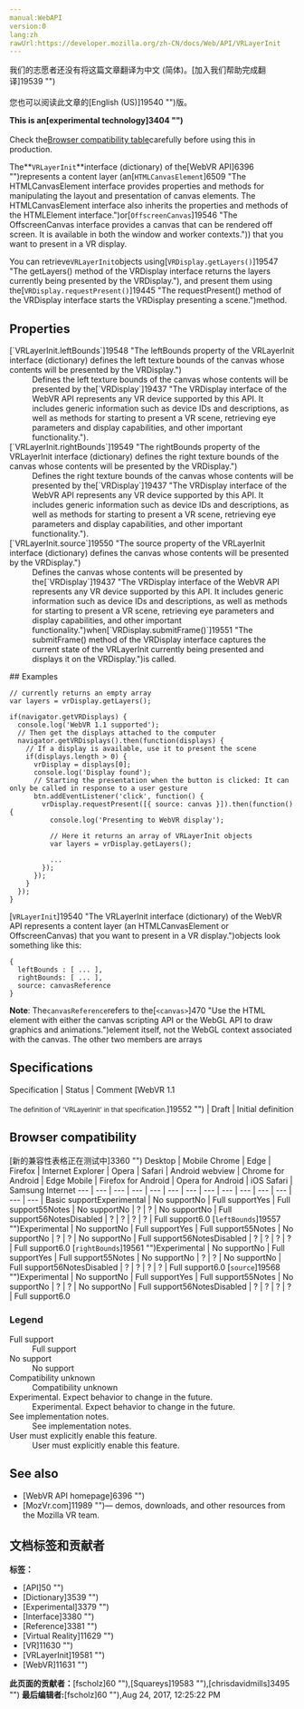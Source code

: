 ```yaml
---
manual:WebAPI
version:0
lang:zh
rawUrl:https://developer.mozilla.org/zh-CN/docs/Web/API/VRLayerInit
---
```




<bdi>我们的志愿者还没有将这篇文章翻译为<bdi>中文 (简体)</bdi>。[加入我们帮助完成翻译]19539 "")<br></br>您也可以阅读此文章的[English (US)]19540 "")版。</bdi>






**This is an[experimental technology]3404 "")**<br></br>Check the[Browser compatibility table](%3269#Browser_compatibility "")carefully before using this in production.





The**`VRLayerInit`**interface (dictionary) of the[WebVR API]6396 "")represents a content layer (an[`HTMLCanvasElement`]6509 "The HTMLCanvasElement interface provides properties and methods for manipulating the layout and presentation of canvas elements. The HTMLCanvasElement interface also inherits the properties and methods of the HTMLElement interface.")or[`OffscreenCanvas`]19546 "The OffscreenCanvas interface provides a canvas that can be rendered off screen. It is available in both the window and worker contexts.")) that you want to present in a VR display.



You can retrieve`VRLayerInit`objects using[`VRDisplay.getLayers()`]19547 "The getLayers() method of the VRDisplay interface returns the layers currently being presented by the VRDisplay."), and present them using the[`VRDisplay.requestPresent()`]19445 "The requestPresent() method of the VRDisplay interface starts the VRDisplay presenting a scene.")method.


## Properties<a name="Properties"></a>
<dl><dt id=''>[`VRLayerInit.leftBounds`]19548 "The leftBounds property of the VRLayerInit interface (dictionary) defines the left texture bounds of the canvas whose contents will be presented by the VRDisplay.")</dt><dd>Defines the left texture bounds of the canvas whose contents will be presented by the[`VRDisplay`]19437 "The VRDisplay interface of the WebVR API represents any VR device supported by this API. It includes generic information such as device IDs and descriptions, as well as methods for starting to present a VR scene, retrieving eye parameters and display capabilities, and other important functionality.").</dd><dt id=''>[`VRLayerInit.rightBounds`]19549 "The rightBounds property of the VRLayerInit interface (dictionary) defines the right texture bounds of the canvas whose contents will be presented by the VRDisplay.")</dt><dd>Defines the right texture bounds of the canvas whose contents will be presented by the[`VRDisplay`]19437 "The VRDisplay interface of the WebVR API represents any VR device supported by this API. It includes generic information such as device IDs and descriptions, as well as methods for starting to present a VR scene, retrieving eye parameters and display capabilities, and other important functionality.").</dd><dt id=''>[`VRLayerInit.source`]19550 "The source property of the VRLayerInit interface (dictionary) defines the canvas whose contents will be presented by the VRDisplay.")</dt><dd>Defines the canvas whose contents will be presented by the[`VRDisplay`]19437 "The VRDisplay interface of the WebVR API represents any VR device supported by this API. It includes generic information such as device IDs and descriptions, as well as methods for starting to present a VR scene, retrieving eye parameters and display capabilities, and other important functionality.")when[`VRDisplay.submitFrame()`]19551 "The submitFrame() method of the VRDisplay interface captures the current state of the VRLayerInit currently being presented and displays it on the VRDisplay.")is called.</dd></dl>
## Examples<a name="Examples"></a>

```
// currently returns an empty array
var layers = vrDisplay.getLayers();

if(navigator.getVRDisplays) {
  console.log('WebVR 1.1 supported');
  // Then get the displays attached to the computer
  navigator.getVRDisplays().then(function(displays) {
    // If a display is available, use it to present the scene
    if(displays.length > 0) {
      vrDisplay = displays[0];
      console.log('Display found');
      // Starting the presentation when the button is clicked: It can only be called in response to a user gesture
      btn.addEventListener('click', function() {
        vrDisplay.requestPresent([{ source: canvas }]).then(function() {
          console.log('Presenting to WebVR display');

          // Here it returns an array of VRLayerInit objects
          var layers = vrDisplay.getLayers();

          ...
        });
      });
    }
  });
}
```


[`VRLayerInit`]19540 "The VRLayerInit interface (dictionary) of the WebVR API represents a content layer (an HTMLCanvasElement or OffscreenCanvas) that you want to present in a VR display.")objects look something like this:


```
{
  leftBounds : [ ... ],
  rightBounds: [ ... ],
  source: canvasReference
}
```


**Note**: The`canvasReference`refers to the[`<canvas>`]470 "Use the HTML <canvas> element with either the canvas scripting API or the WebGL API to draw graphics and animations.")element itself, not the WebGL context associated with the canvas. The other two members are arrays



## Specifications<a name="Specifications"></a>
Specification | Status | Comment 
[WebVR 1.1<br></br><small>The definition of &#39;VRLayerInit&#39; in that specification.</small>]19552 "") | Draft | Initial definition 


## Browser compatibility<a name="Browser_compatibility"></a>
[新的兼容性表格正在测试中<i></i>]3360 "")
<abbr>Desktop<i></i></abbr> | <abbr>Mobile<i></i></abbr> 
<abbr>Chrome<i></i></abbr> | <abbr>Edge<i></i></abbr> | <abbr>Firefox<i></i></abbr> | <abbr>Internet Explorer<i></i></abbr> | <abbr>Opera<i></i></abbr> | <abbr>Safari<i></i></abbr> | <abbr>Android webview<i></i></abbr> | <abbr>Chrome for Android<i></i></abbr> | <abbr>Edge Mobile<i></i></abbr> | <abbr>Firefox for Android<i></i></abbr> | <abbr>Opera for Android<i></i></abbr> | <abbr>iOS Safari<i></i></abbr> | <abbr>Samsung Internet<i></i></abbr> 
 ---  |  ---  |  ---  |  ---  |  ---  |  ---  |  ---  |  ---  |  ---  |  ---  |  ---  |  ---  |  ---  |  ---  | 
Basic support<abbr>Experimental<i></i></abbr> | <abbr>No support</abbr>No | <abbr>Full support</abbr>Yes | <abbr>Full support</abbr>55<abbr>Notes<i></i></abbr> | <abbr>No support</abbr>No | <abbr>?</abbr> | <abbr>?</abbr> | <abbr>No support</abbr>No | <abbr>Full support</abbr>56<abbr>Notes<i></i></abbr><abbr>Disabled<i></i></abbr> | <abbr>?</abbr> | <abbr>?</abbr> | <abbr>?</abbr> | <abbr>?</abbr> | <abbr>Full support</abbr>6.0 
[`leftBounds`]19557 "")<abbr>Experimental<i></i></abbr> | <abbr>No support</abbr>No | <abbr>Full support</abbr>Yes | <abbr>Full support</abbr>55<abbr>Notes<i></i></abbr> | <abbr>No support</abbr>No | <abbr>?</abbr> | <abbr>?</abbr> | <abbr>No support</abbr>No | <abbr>Full support</abbr>56<abbr>Notes<i></i></abbr><abbr>Disabled<i></i></abbr> | <abbr>?</abbr> | <abbr>?</abbr> | <abbr>?</abbr> | <abbr>?</abbr> | <abbr>Full support</abbr>6.0 
[`rightBounds`]19561 "")<abbr>Experimental<i></i></abbr> | <abbr>No support</abbr>No | <abbr>Full support</abbr>Yes | <abbr>Full support</abbr>55<abbr>Notes<i></i></abbr> | <abbr>No support</abbr>No | <abbr>?</abbr> | <abbr>?</abbr> | <abbr>No support</abbr>No | <abbr>Full support</abbr>56<abbr>Notes<i></i></abbr><abbr>Disabled<i></i></abbr> | <abbr>?</abbr> | <abbr>?</abbr> | <abbr>?</abbr> | <abbr>?</abbr> | <abbr>Full support</abbr>6.0 
[`source`]19568 "")<abbr>Experimental<i></i></abbr> | <abbr>No support</abbr>No | <abbr>Full support</abbr>Yes | <abbr>Full support</abbr>55<abbr>Notes<i></i></abbr> | <abbr>No support</abbr>No | <abbr>?</abbr> | <abbr>?</abbr> | <abbr>No support</abbr>No | <abbr>Full support</abbr>56<abbr>Notes<i></i></abbr><abbr>Disabled<i></i></abbr> | <abbr>?</abbr> | <abbr>?</abbr> | <abbr>?</abbr> | <abbr>?</abbr> | <abbr>Full support</abbr>6.0 


### Legend<a name="Legend"></a>
<dl><dt id=''><abbr>Full support</abbr></dt><dd>Full support</dd><dt id=''><abbr>No support</abbr></dt><dd>No support</dd><dt id=''><abbr>Compatibility unknown</abbr></dt><dd>Compatibility unknown</dd><dt id=''><abbr>Experimental. Expect behavior to change in the future.<i></i></abbr></dt><dd>Experimental. Expect behavior to change in the future.</dd><dt id=''><abbr>See implementation notes.<i></i></abbr></dt><dd>See implementation notes.</dd><dt id=''><abbr>User must explicitly enable this feature.<i></i></abbr></dt><dd>User must explicitly enable this feature.</dd></dl>

## See also<a name="See_also"></a>

* [WebVR API homepage]6396 "")
* [MozVr.com]11989 "")— demos, downloads, and other resources from the Mozilla VR team.



## 文档标签和贡献者
**标签：**
* [API]50 "")
* [Dictionary]3539 "")
* [Experimental]3379 "")
* [Interface]3380 "")
* [Reference]3381 "")
* [Virtual Reality]11629 "")
* [VR]11630 "")
* [VRLayerInit]19581 "")
* [WebVR]11631 "")

**此页面的贡献者：**[fscholz]60 ""),[Squareys]19583 ""),[chrisdavidmills]3495 "")
**最后编辑者:**[fscholz]60 ""),<time>Aug 24, 2017, 12:25:22 PM</time>


